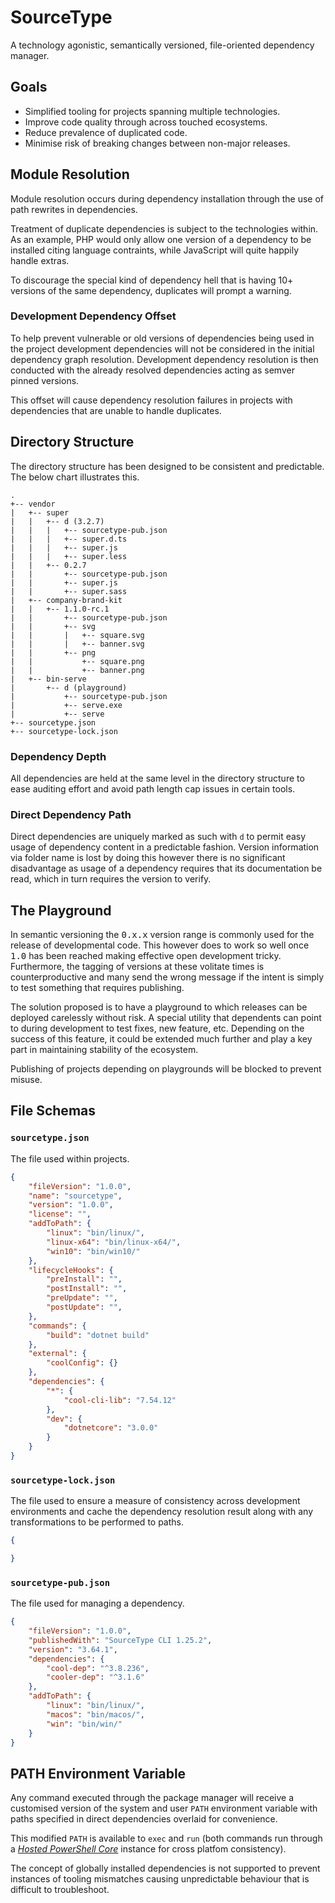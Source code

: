 # SourceType

A technology agonistic, semantically versioned, file-oriented dependency manager.

## Goals

- Simplified tooling for projects spanning multiple technologies.
- Improve code quality through across touched ecosystems.
- Reduce prevalence of duplicated code.
- Minimise risk of breaking changes between non-major releases.

## Module Resolution

Module resolution occurs during dependency installation through the use of path rewrites in dependencies.

Treatment of duplicate dependencies is subject to the technologies within. As an example, PHP would only allow one version of a dependency to be installed citing language contraints, while JavaScript will quite happily handle extras.

To discourage the special kind of dependency hell that is having 10+ versions of the same dependency, duplicates will prompt a warning.

### Development Dependency Offset

To help prevent vulnerable or old versions of dependencies being used in the project development dependencies will not be considered in the initial dependency graph resolution. Development dependency resolution is then conducted with the already resolved dependencies acting as semver pinned versions.

This offset will cause dependency resolution failures in projects with dependencies that are unable to handle duplicates.

## Directory Structure

The directory structure has been designed to be consistent and predictable. The below chart illustrates this.

```
.
+-- vendor
|   +-- super
|   |   +-- d (3.2.7)
|   |   |   +-- sourcetype-pub.json
|   |   |   +-- super.d.ts
|   |   |   +-- super.js
|   |   |   +-- super.less
|   |   +-- 0.2.7
|   |       +-- sourcetype-pub.json
|   |       +-- super.js
|   |       +-- super.sass
|   +-- company-brand-kit
|   |   +-- 1.1.0-rc.1
|   |       +-- sourcetype-pub.json
|   |       +-- svg
|   |       |   +-- square.svg
|   |       |   +-- banner.svg
|   |       +-- png
|   |           +-- square.png
|   |           +-- banner.png
|   +-- bin-serve
|       +-- d (playground)
|           +-- sourcetype-pub.json
|           +-- serve.exe
|           +-- serve
+-- sourcetype.json
+-- sourcetype-lock.json
```

### Dependency Depth

All dependencies are held at the same level in the directory structure to ease auditing effort and avoid path length cap issues in certain tools.

### Direct Dependency Path

Direct dependencies are uniquely marked as such with `d` to permit easy usage of dependency content in a predictable fashion. Version information via folder name is lost by doing this however there is no significant disadvantage as usage of a dependency requires that its documentation be read, which in turn requires the version to verify.

## The Playground

In semantic versioning the <kbd>0.x.x</kbd> version range is commonly used for the release of developmental code. This however does to work so well once <kbd>1.0</kbd> has been reached making effective open development tricky. Furthermore, the tagging of versions at these volitate times is counterproductive and many send the wrong message if the intent is simply to test something that requires publishing.

The solution proposed is to have a playground to which releases can be deployed carelessly without risk. A special utility that dependents can point to during development to test fixes, new feature, etc. Depending on the success of this feature, it could be extended much further and play a key part in maintaining stability of the ecosystem.

Publishing of projects depending on playgrounds will be blocked to prevent misuse.

## File Schemas

### `sourcetype.json`

The file used within projects.

```json
{
    "fileVersion": "1.0.0",
    "name": "sourcetype",
    "version": "1.0.0",
    "license": "",
    "addToPath": {
        "linux": "bin/linux/",
        "linux-x64": "bin/linux-x64/",
        "win10": "bin/win10/"
    },
    "lifecycleHooks": {
        "preInstall": "",
        "postInstall": "",
        "preUpdate": "",
        "postUpdate": "",
    },
    "commands": {
        "build": "dotnet build"
    },
    "external": {
        "coolConfig": {}
    },
    "dependencies": {
        "*": {
            "cool-cli-lib": "7.54.12"
        },
        "dev": {
            "dotnetcore": "3.0.0"
        }
    }
}
```

### `sourcetype-lock.json`

The file used to ensure a measure of consistency across development environments and cache the dependency resolution result along with any transformations to be performed to paths.

```json
{

}
```

### `sourcetype-pub.json`

The file used for managing a dependency.

```json
{
    "fileVersion": "1.0.0",
    "publishedWith": "SourceType CLI 1.25.2",
    "version": "3.64.1",
    "dependencies": {
        "cool-dep": "^3.8.236",
        "cooler-dep": "^3.1.6"
    },
    "addToPath": {
        "linux": "bin/linux/",
        "macos": "bin/macos/",
        "win": "bin/win/"
    }
}
```

## PATH Environment Variable

Any command executed through the package manager will receive a customised version of the system and user `PATH` environment variable with paths specified in direct dependencies overlaid for convenience.

This modified `PATH` is available to `exec` and `run` (both commands run through a [_Hosted PowerShell Core_](https://github.com/PowerShell/PowerShell/tree/master/docs/host-powershell) instance for cross platfom consistency).

The concept of globally installed dependencies is not supported to prevent instances of tooling mismatches causing unpredictable behaviour that is difficult to troubleshoot.
